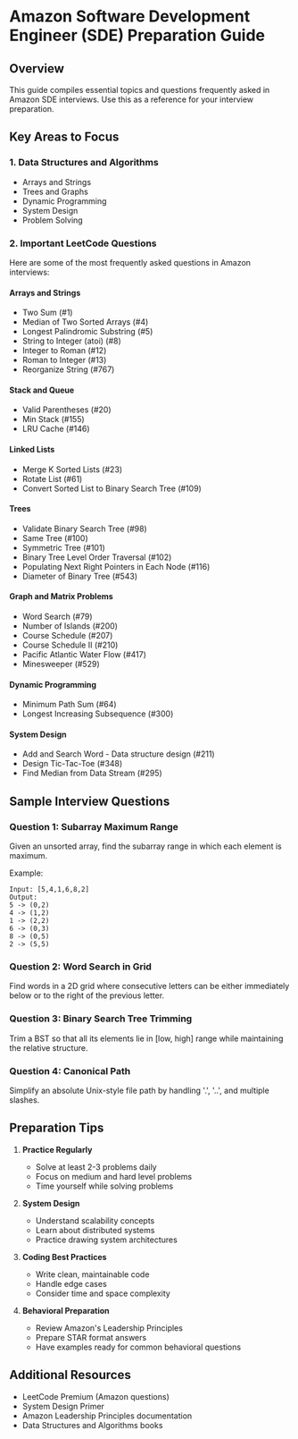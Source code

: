 # Amazon Software Development Engineer (SDE) Preparation Guide

## Overview
This guide compiles essential topics and questions frequently asked in Amazon SDE interviews. Use this as a reference for your interview preparation.

## Key Areas to Focus

### 1. Data Structures and Algorithms
- Arrays and Strings
- Trees and Graphs
- Dynamic Programming
- System Design
- Problem Solving

### 2. Important LeetCode Questions
Here are some of the most frequently asked questions in Amazon interviews:

#### Arrays and Strings
- Two Sum (#1)
- Median of Two Sorted Arrays (#4)
- Longest Palindromic Substring (#5)
- String to Integer (atoi) (#8)
- Integer to Roman (#12)
- Roman to Integer (#13)
- Reorganize String (#767)

#### Stack and Queue
- Valid Parentheses (#20)
- Min Stack (#155)
- LRU Cache (#146)

#### Linked Lists
- Merge K Sorted Lists (#23)
- Rotate List (#61)
- Convert Sorted List to Binary Search Tree (#109)

#### Trees
- Validate Binary Search Tree (#98)
- Same Tree (#100)
- Symmetric Tree (#101)
- Binary Tree Level Order Traversal (#102)
- Populating Next Right Pointers in Each Node (#116)
- Diameter of Binary Tree (#543)

#### Graph and Matrix Problems
- Word Search (#79)
- Number of Islands (#200)
- Course Schedule (#207)
- Course Schedule II (#210)
- Pacific Atlantic Water Flow (#417)
- Minesweeper (#529)

#### Dynamic Programming
- Minimum Path Sum (#64)
- Longest Increasing Subsequence (#300)

#### System Design
- Add and Search Word - Data structure design (#211)
- Design Tic-Tac-Toe (#348)
- Find Median from Data Stream (#295)

## Sample Interview Questions

### Question 1: Subarray Maximum Range
Given an unsorted array, find the subarray range in which each element is maximum.

Example:
```
Input: [5,4,1,6,8,2]
Output:
5 -> (0,2)
4 -> (1,2)
1 -> (2,2)
6 -> (0,3)
8 -> (0,5)
2 -> (5,5)
```

### Question 2: Word Search in Grid
Find words in a 2D grid where consecutive letters can be either immediately below or to the right of the previous letter.

### Question 3: Binary Search Tree Trimming
Trim a BST so that all its elements lie in [low, high] range while maintaining the relative structure.

### Question 4: Canonical Path
Simplify an absolute Unix-style file path by handling '.', '..', and multiple slashes.

## Preparation Tips

1. **Practice Regularly**
   - Solve at least 2-3 problems daily
   - Focus on medium and hard level problems
   - Time yourself while solving problems

2. **System Design**
   - Understand scalability concepts
   - Learn about distributed systems
   - Practice drawing system architectures

3. **Coding Best Practices**
   - Write clean, maintainable code
   - Handle edge cases
   - Consider time and space complexity

4. **Behavioral Preparation**
   - Review Amazon's Leadership Principles
   - Prepare STAR format answers
   - Have examples ready for common behavioral questions

## Additional Resources
- LeetCode Premium (Amazon questions)
- System Design Primer
- Amazon Leadership Principles documentation
- Data Structures and Algorithms books 